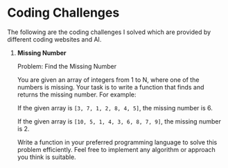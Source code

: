 # Coding Challenges

The following are the coding challenges I solved which are provided by 
different coding websites and AI.

1. **Missing Number**

   Problem: Find the Missing Number
   
   You are given an array of integers from 1 to N, where one of the numbers is missing. Your task is to write a function that finds and returns the missing number.
   For example:
   
   If the given array is `[3, 7, 1, 2, 8, 4, 5]`, the missing number is 6.
   
   If the given array is `[10, 5, 1, 4, 3, 6, 8, 7, 9]`, the missing number is 2.
   
   Write a function in your preferred programming language to solve this problem efficiently. Feel free to implement any algorithm or approach you think is suitable.


